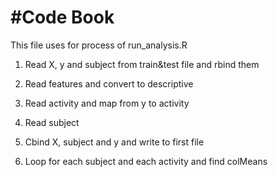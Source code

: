 #Code Book
============
This file uses for process of run_analysis.R

1. Read X, y and subject from train&test file and rbind them

2. Read features and convert to descriptive

3. Read activity and map from y to activity

4. Read subject

5. Cbind X, subject and y and write to first file

6. Loop for each subject and each activity and find colMeans